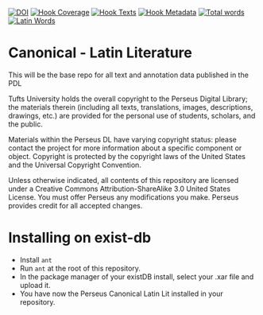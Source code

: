 [![DOI](https://zenodo.org/badge/36303583.svg)](https://zenodo.org/badge/latestdoi/36303583)
[![Hook Coverage](http://ci.perseids.org/api/hook/v2.0/badges/PerseusDL/canonical-latinLit/coverage.svg)](http://ci.perseids.org/repo/PerseusDL/canonical-latinLit)
[![Hook Texts](http://ci.perseids.org/api/hook/v2.0/badges/PerseusDL/canonical-latinLit/texts.svg)](http://ci.perseids.org/repo/PerseusDL/canonical-latinLit)
[![Hook Metadata](http://ci.perseids.org/api/hook/v2.0/badges/PerseusDL/canonical-latinLit/metadata.svg)](http://ci.perseids.org/repo/PerseusDL/canonical-latinLit)
[![Total words](http://ci.perseids.org/api/hook/v2.0/badges/PerseusDL/canonical-latinLit/words.svg)](http://ci.perseids.org/repo/PerseusDL/canonical-latinLit)
[![Latin Words](http://ci.perseids.org/api/hook/v2.0/badges/PerseusDL/canonical-latinLit/words.svg?lang=lat)](http://ci.perseids.org/repo/PerseusDL/canonical-latinLit)

Canonical - Latin Literature
=========

This will be the base repo for all text and annotation data published in the PDL

Tufts University holds the overall copyright to the Perseus Digital Library; the materials therein 
(including all texts, translations, images, descriptions, drawings, etc.) are provided for the 
personal use of students, scholars, and the public. 

Materials within the Perseus DL have varying copyright status: please contact the project for more information 
about a specific component or object.  Copyright is protected by the copyright laws of the United States and 
the Universal Copyright Convention. 

Unless otherwise indicated, all contents of this repository are licensed under a 
Creative Commons Attribution-ShareAlike 3.0 United States License. You must  offer Perseus
any modifications you make. Perseus provides credit for all accepted changes.

# Installing on exist-db

- Install `ant`
- Run `ant` at the root of this repository.
- In the package manager of your existDB install, select your .xar file and upload it.
- You have now the Perseus Canonical Latin Lit installed in your repository.
